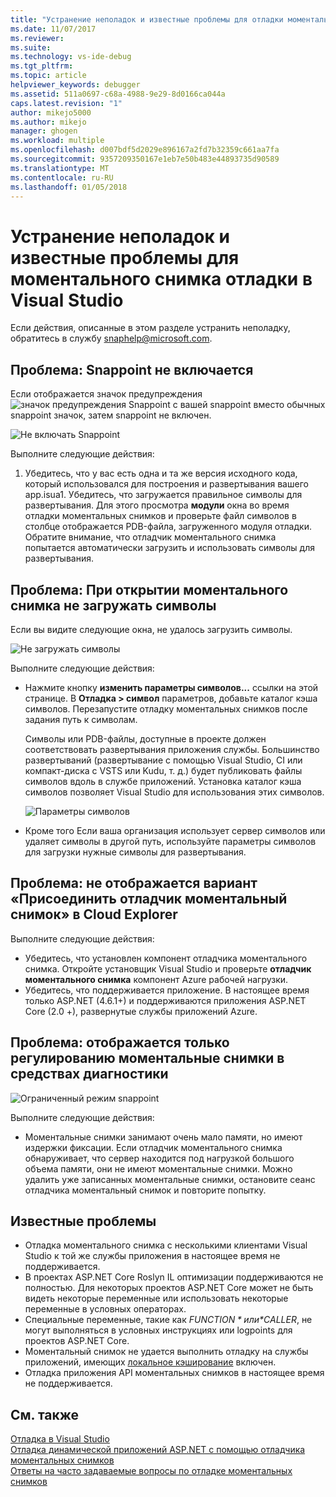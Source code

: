 ```yaml
---
title: "Устранение неполадок и известные проблемы для отладки моментального снимка | Документы Microsoft"
ms.date: 11/07/2017
ms.reviewer: 
ms.suite: 
ms.technology: vs-ide-debug
ms.tgt_pltfrm: 
ms.topic: article
helpviewer_keywords: debugger
ms.assetid: 511a0697-c68a-4988-9e29-8d0166ca044a
caps.latest.revision: "1"
author: mikejo5000
ms.author: mikejo
manager: ghogen
ms.workload: multiple
ms.openlocfilehash: d007bdf5d2029e896167a2fd7b32359c661aa7fa
ms.sourcegitcommit: 9357209350167e1eb7e50b483e44893735d90589
ms.translationtype: MT
ms.contentlocale: ru-RU
ms.lasthandoff: 01/05/2018
---
```

# <a name="troubleshooting-and-known-issues-for-snapshot-debugging-in-visual-studio"></a>Устранение неполадок и известные проблемы для моментального снимка отладки в Visual Studio

Если действия, описанные в этом разделе устранить неполадку, обратитесь в службу snaphelp@microsoft.com.

## <a name="issue-snappoint-does-not-turn-on"></a>Проблема: Snappoint не включается

Если отображается значок предупреждения ![значок предупреждения Snappoint](../debugger/media/snapshot-troubleshooting-snappoint-warning-icon.png "значок предупреждения Snappoint") с вашей snappoint вместо обычных snappoint значок, затем snappoint не включен.

![Не включать Snappoint](../debugger/media/snapshot-troubleshooting-dont-turn-on.png "Snappoint не включается")

Выполните следующие действия:

1. Убедитесь, что у вас есть одна и та же версия исходного кода, который использовался для построения и развертывания вашего app.isua1. Убедитесь, что загружается правильное символы для развертывания. Для этого просмотра **модули** окна во время отладки моментальных снимков и проверьте файл символов в столбце отображается PDB-файла, загруженного модуля отладки. Обратите внимание, что отладчик моментального снимка попытается автоматически загрузить и использовать символы для развертывания.

## <a name="issue-symbols-do-not-load-when-i-open-a-snapshot"></a>Проблема: При открытии моментального снимка не загружать символы

Если вы видите следующие окна, не удалось загрузить символы.

![Не загружать символы](../debugger/media/snapshot-troubleshooting-symbols-wont-load.png "не загружать символы")

Выполните следующие действия:

- Нажмите кнопку **изменить параметры символов...** ссылки на этой странице. В **Отладка > символ** параметров, добавьте каталог кэша символов. Перезапустите отладку моментальных снимков после задания путь к символам.

   Символы или PDB-файлы, доступные в проекте должен соответствовать развертывания приложения службы. Большинство развертываний (развертывание с помощью Visual Studio, CI или компакт-диска с VSTS или Kudu, т. д.) будет публиковать файлы символов вдоль в службе приложений. Установка каталог кэша символов позволяет Visual Studio для использования этих символов.

   ![Параметры символов](../debugger/media/snapshot-troubleshooting-symbol-settings.png "параметры символов")

- Кроме того Если ваша организация использует сервер символов или удаляет символы в другой путь, используйте параметры символов для загрузки нужные символы для развертывания.

## <a name="issue-i-cannot-see-the-attach-snapshot-debugger-option-in-the-cloud-explorer"></a>Проблема: не отображается вариант «Присоединить отладчик моментальный снимок» в Cloud Explorer

Выполните следующие действия:

- Убедитесь, что установлен компонент отладчика моментального снимка. Откройте установщик Visual Studio и проверьте **отладчик моментального снимка** компонент Azure рабочей нагрузки.
- Убедитесь, что поддерживается приложение. В настоящее время только ASP.NET (4.6.1+) и поддерживаются приложения ASP.NET Core (2.0 +), развернутые службы приложений Azure.

## <a name="issue-i-only-see-throttled-snapshots-in-the-diagnostic-tools"></a>Проблема: отображается только регулированию моментальные снимки в средствах диагностики

![Ограниченный режим snappoint](../debugger/media/snapshot-troubleshooting-throttled-snapshots.png "регулированию snappoint")

Выполните следующие действия:

- Моментальные снимки занимают очень мало памяти, но имеют издержки фиксации. Если отладчик моментального снимка обнаруживает, что сервер находится под нагрузкой большого объема памяти, они не имеют моментальные снимки. Можно удалить уже записанных моментальные снимки, остановите сеанс отладчика моментальный снимок и повторите попытку.

## <a name="known-issues"></a>Известные проблемы

- Отладка моментального снимка с несколькими клиентами Visual Studio к той же службы приложения в настоящее время не поддерживается.
- В проектах ASP.NET Core Roslyn IL оптимизации поддерживаются не полностью. Для некоторых проектов ASP.NET Core может не быть видеть некоторые переменные или использовать некоторые переменные в условных операторах. 
- Специальные переменные, такие как *$FUNCTION* или *$CALLER*, не могут выполняться в условных инструкциях или logpoints для проектов ASP.NET Core.
- Моментальный снимок не удается выполнить отладку на службы приложений, имеющих [локальное кэширование](/azure/app-service/app-service-local-cache) включен.
- Отладка приложения API моментальных снимков в настоящее время не поддерживается.

## <a name="see-also"></a>См. также

[Отладка в Visual Studio](../debugger/index.md)  
[Отладка динамической приложений ASP.NET с помощью отладчика моментальных снимков](../debugger/debug-live-azure-applications.md)  
[Ответы на часто задаваемые вопросы по отладке моментальных снимков](../debugger/debug-live-azure-apps-faq.md)  

